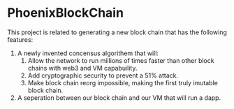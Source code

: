 # PhoenixBlockChain

This project is related to generating a new block chain that has the following features:
1. A newly invented concensus algorithem that will:
    1. Allow the network to run millions of times faster than other block chains with web3 and VM capabuility.
    1. Add cryptographic security to prevent a 51% attack.
    1. Make block chain reorg impossible, making the first truly imutable block chain.
1. A seperation between our block chain and our VM that will run a dapp.
